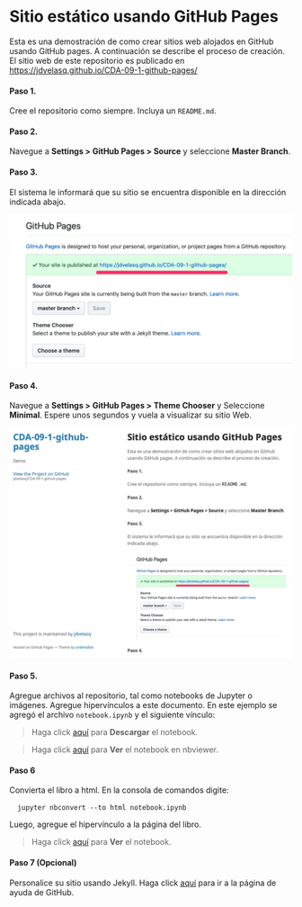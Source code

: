 # Sitio estático usando GitHub Pages


Esta es una demostración de como crear sitios web alojados en GitHub usando GitHub pages. A continuación se describe el proceso de creación. El sitio web de este repositorio es publicado en https://jdvelasq.github.io/CDA-09-1-github-pages/

#### Paso 1.

Cree el repositorio como siempre. Incluya un `README.md`. 


#### Paso 2. 

Navegue a **Settings > GitHub Pages > Source** y seleccione  **Master Branch**.


#### Paso 3.

El sistema le informará que su sitio se encuentra disponible en la dirección indicada abajo.

![IMG1](img/sitio-1.jpg)


#### Paso 4.

Navegue a **Settings > GitHub Pages > Theme Chooser** y Seleccione **Minimal**. Espere unos segundos y vuela a visualizar su sitio Web.

![IMG"](img/sitio-2.jpg)


#### Paso 5.

Agregue archivos al repositorio, tal como notebooks de Jupyter o imágenes. Agregue hipervínculos a este documento. En este ejemplo se agregó el archivo `notebook.ipynb` y el siguiente vínculo:

> Haga click [aquí](notebook.ipynb) para **Descargar** el notebook.

> Haga click [aquí](http://nbviewer.jupyter.org/github/jdvelasq/CDA-09-1-github-pages/blob/master/notebook.ipynb) para **Ver** el notebook en nbviewer.

#### Paso 6

Convierta el libro a html. En la consola de comandos digite:

      jupyter nbconvert --to html notebook.ipynb
      
Luego, agregue el hipervínculo a la página del libro.

> Haga click [aquí](/notebook.html) para **Ver** el notebook.

#### Paso 7 (Opcional)

Personalice su sitio usando Jekyll. Haga click [aquí](https://help.github.com/articles/adding-a-jekyll-theme-to-your-github-pages-site-with-the-jekyll-theme-chooser/) para ir a la página de ayuda de GitHub.
